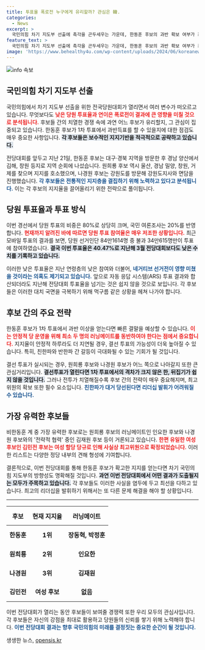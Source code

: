 ```yaml
---
title: 투표율 폭로전 누구에게 유리할까? 관심은 韓.
categories:
  - News
excerpt: >
  국민의힘 차기 지도부 선출에 촉각을 곤두세우는 가운데, 한동훈 후보의 과반 확보 여부가 최대 관심사로 떠올랐다. 저조한 당원 투표율과 정치적 폭로가 선거 결과를 뒤흔들 가능성도 클 것으로 보인다!
feature_text: >
  국민의힘 차기 지도부 선출에 촉각을 곤두세우는 가운데, 한동훈 후보의 과반 확보 여부가 최대 관심사로 떠올랐다. 저조한 당원 투표율과 정치적 폭로가 선거 결과를 뒤흔들 가능성도 클 것으로 보인다!
image: 'https://www.behealthy4u.com/wp-content/uploads/2024/06/koreanews.jpg'
---
```


<p><img src="https://www.behealthy4u.com/wp-content/uploads/2024/06/koreanews.jpg" alt="info 속보" /></p>

<h2 data-ke-size="size26">국민의힘 차기 지도부 선출</h2>

<p data-ke-size="size16">
국민의힘에서 차기 지도부 선출을 위한 전국당원대회가 열리면서 여러 변수가 떠오르고 있습니다. 무엇보다도 <b><span style="color: #ee2323;">낮은 당원 투표율과 연이은 폭로전이 결과에 큰 영향을 미칠 것으로 분석됩니다.</span></b> 후보들 간의 치열한 경쟁 속에 과연 어느 후보가 유리할지, 그 관심이 집중되고 있습니다. 한동훈 후보가 1차 투표에서 과반득표를 할 수 있을지에 대한 점검도 매우 중요한 사항입니다. <b><span style="background-color: #21538527;">각 후보들은 보수적인 지지기반을 적극적으로 공략하고 있습니다.</span></b>
</p>

<p data-ke-size="size16">
전당대회를 앞두고 지난 21일, 한동훈 후보는 대구·경북 지역을 방문한 후 경남 양산에서 김해, 창원 등지로 지역 순회에 나섰습니다. 원희룡 후보 역시 울산, 경남 밀양, 창원, 거제를 찾으며 지지를 호소했으며, 나경원 후보는 강원도를 방문해 강원도지사와 면담을 진행했습니다. <b><span style="color: #1a5490;">각 후보들은 전통적인 지지층을 결집하기 위해 노력하고 있다고 분석됩니다.</span></b> 이는 각 후보의 지지율을 끌어올리기 위한 전략으로 풀이됩니다.
</p>

<h2 data-ke-size="size26">당원 투표율과 투표 방식</h2>

<p data-ke-size="size16">
이번 경선에서 당원 투표의 비중은 80%로 상당히 크며, 국민 여론조사는 20%를 반영합니다. <b><span style="color: #ee2323;">현재까지 알려진 바에 따르면 당원 투표 참여율은 매우 저조한 상황입니다.</span></b> 최근 모바일 투표의 결과를 보면, 당원 선거인단 84만1614명 중 불과 34만615명만이 투표에 참여하였습니다. <b><span style="background-color: #21538527;">결국 이번 투표율은 40.47%로 지난해 3월 전당대회보다도 낮은 수치를 기록하고 있습니다.</span></b>
</p>

<p data-ke-size="size16">
이러한 낮은 투표율은 지난 연령층의 낮은 참여와 더불어, <b><span style="color: #1a5490;">네거티브 선거전이 영향 미쳤을 것이라는 의혹도 제기되고 있습니다.</span></b> 앞으로 자동 응답 시스템(ARS) 투표 결과와 합산되더라도 지난해 전당대회 투표율을 넘기는 것은 쉽지 않을 것으로 보입니다. 각 후보들은 이러한 대치 국면을 극복하기 위해 먹구름 같은 상황을 헤쳐 나가야 합니다.
</p>

<h2 data-ke-size="size26">후보 간의 주요 전략</h2>

<p data-ke-size="size16">
한동훈 후보가 1차 투표에서 과반 이상을 얻는다면 빠른 결말을 예상할 수 있습니다. <b><span style="color: #ee2323;">이는 안정적 당 운영을 위해 최소 두 명의 러닝메이트를 동반하여야 한다는 점에서 중요합니다.</span></b> 지지율이 안정적 하루라도 더 지연될 경우, 결선 투표의 가능성이 더욱 높아질 수 있습니다. 특히, 친한파와 반한파 간 갈등이 극대화될 수 있는 기회가 될 것입니다.
</p>

<p data-ke-size="size16">
결선 투표가 실시되는 경우, 원희룡 후보와 나경원 후보가 어느 쪽으로 나아갈지 또한 큰 관심거리입니다. <b><span style="background-color: #21538527;">결선투표가 열린다면 1차 투표에서의 격차가 크지 않은 한, 뒤집기가 쉽지 않을 것입니다.</span></b> 그러나 전투가 치열해질수록 후보 간의 전략이 매우 중요해지며, 최고위원의 확보 또한 필수 요소입니다. <b><span style="color: #1a5490;">친한파가 대거 당선된다면 리더십 발휘가 어려워질 수 있습니다.</span></b>
</p>

<h2 data-ke-size="size26">가장 유력한 후보들</h2>

<p data-ke-size="size16">
비한동훈 계 중 가장 유력한 후보로는 원희룡 후보의 러닝메이트인 인요한 후보와 나경원 후보와의 '전략적 협력' 중인 김재원 후보 등이 거론되고 있습니다. <b><span style="color: #ee2323;">한편 유일한 여성 후보인 김민전 후보는 여성 할당 당규로 인해 사실상 최고위원으로 확정되었습니다.</span></b> 이러한 리스트는 다양한 정당 내부의 견해 형성에 기여합니다.
</p>

<p data-ke-size="size16">
결론적으로, 이번 전당대회를 통해 한동훈 후보가 확고한 지지를 얻는다면 차기 국민의힘 지도부의 방향성도 명확해질 것입니다. <b><span style="background-color: #21538527;">과연 이번 전당대회에서 어떤 결과가 도출될지는 모두가 주목하고 있습니다.</span></b> 각 후보들도 이러한 사실을 염두에 두고 최선을 다하고 있습니다. 최고의 리더십을 발휘하기 위해서는 또 다른 문제 해결을 해야 할 상황입니다.
</p>

<hr />

<table style="width: 100%;">
    <thead>
        <tr>
            <th style="text-align: center; height: 50px;">후보</th>
            <th style="text-align: center; height: 50px;">현재 지지율</th>
            <th style="text-align: center; height: 50px;">러닝메이트</th>
        </tr>
    </thead>
    <tbody>
        <tr>
            <td style="text-align: center; height: 50px;"><b>한동훈</b></td>
            <td style="text-align: center; height: 50px;"><b>1위</b></td>
            <td style="text-align: center; height: 50px;"><b>장동혁, 박정훈</b></td>
        </tr>
        <tr>
            <td style="text-align: center; height: 50px;"><b>원희룡</b></td>
            <td style="text-align: center; height: 50px;"><b>2위</b></td>
            <td style="text-align: center; height: 50px;"><b>인요한</b></td>
        </tr>
        <tr>
            <td style="text-align: center; height: 50px;"><b>나경원</b></td>
            <td style="text-align: center; height: 50px;"><b>3위</b></td>
            <td style="text-align: center; height: 50px;"><b>김재원</b></td>
        </tr>
        <tr>
            <td style="text-align: center; height: 50px;"><b>김민전</b></td>
            <td style="text-align: center; height: 50px;"><b>여성 후보</b></td>
            <td style="text-align: center; height: 50px;"><b>없음</b></td>
        </tr>
    </tbody>
</table> 

<p data-ke-size="size16"> 
이번 전당대회가 열리는 동안 후보들이 보여줄 경쟁력 또한 우리 모두의 관심사입니다. 각 후보들은 자신의 강점을 최대로 활용하고 당원들의 신뢰를 쌓기 위해 노력해야 합니다. <b><span style="color: #1a5490;">이번 전당대회 결과는 향후 국민의힘의 미래를 결정짓는 중요한 순간이 될 것입니다.</span></b>
</p> 
생생한 뉴스, <a href="https://opensis.kr" rel="dofollow">opensis.kr</a>



